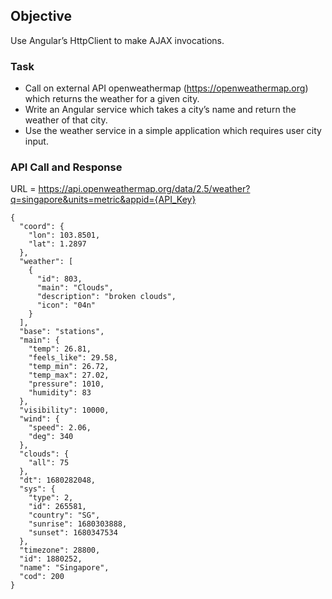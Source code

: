 ## Objective
Use Angular’s HttpClient to make AJAX invocations.

### Task
- Call on external API openweathermap (https://openweathermap.org) which returns the weather for a given city.
- Write an Angular service which takes a city’s name and return the weather of that city.
- Use the weather service in a simple application which requires user city input.

### API Call and Response
URL = https://api.openweathermap.org/data/2.5/weather?q=singapore&units=metric&appid={API_Key}
```
{
  "coord": {
    "lon": 103.8501,
    "lat": 1.2897
  },
  "weather": [
    {
      "id": 803,
      "main": "Clouds",
      "description": "broken clouds",
      "icon": "04n"
    }
  ],
  "base": "stations",
  "main": {
    "temp": 26.81,
    "feels_like": 29.58,
    "temp_min": 26.72,
    "temp_max": 27.02,
    "pressure": 1010,
    "humidity": 83
  },
  "visibility": 10000,
  "wind": {
    "speed": 2.06,
    "deg": 340
  },
  "clouds": {
    "all": 75
  },
  "dt": 1680282048,
  "sys": {
    "type": 2,
    "id": 265581,
    "country": "SG",
    "sunrise": 1680303888,
    "sunset": 1680347534
  },
  "timezone": 28800,
  "id": 1880252,
  "name": "Singapore",
  "cod": 200
}
```